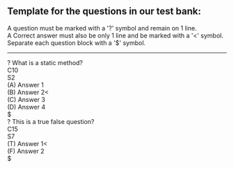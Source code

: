 ## Template for the questions in our test bank:    
A question must be marked with a '?' symbol and remain on 1 line.  
A Correct answer must also be only 1 line and be marked with a '<' symbol.  
Separate each question block with a '$' symbol.  
***
? What is a static method?  
C10  
S2  
(A) Answer 1  
(B) Answer 2<  
(C) Answer 3  
(D) Answer 4  
$  
? This is a true false question?  
C15  
S7  
(T) Answer 1<  
(F) Answer 2  
$  
